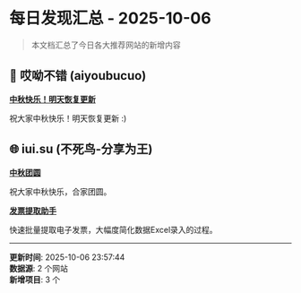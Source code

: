 # 每日发现汇总 - 2025-10-06

> 本文档汇总了今日各大推荐网站的新增内容

## 🔧 哎呦不错 (aiyoubucuo)

**[中秋快乐！明天恢复更新](https://aiyoubucuo.com/202510.html#menu_index_1)**
  
祝大家中秋快乐！明天恢复更新 :)


## 🌐 iui.su (不死鸟-分享为王)

**[中秋团圆](https://mp.weixin.qq.com/s/lkTMej6Y41qUudOkuxDsRg)**
  
祝大家中秋快乐，合家团圆。

**[发票提取助手](https://airegex.cn/)**
  
快速批量提取电子发票，大幅度简化数据Excel录入的过程。


---

**更新时间**: 2025-10-06 23:57:44  
**数据源**: 2 个网站  
**新增项目**: 3 个  

<!-- Generated by Daily News Aggregator -->
